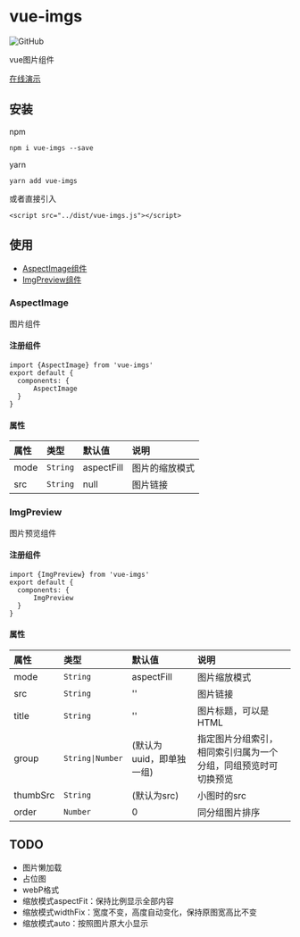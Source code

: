 # vue-imgs
![GitHub](https://img.shields.io/github/license/mashape/apistatus.svg)

vue图片组件

[在线演示](https://qqabcv520.github.io/vue-imgs/examples/) 

## 安装
npm
```
npm i vue-imgs --save
```
yarn
```
yarn add vue-imgs
```
或者直接引入
```
<script src="../dist/vue-imgs.js"></script>
```

## 使用
* [AspectImage组件](#aspectimage)  
* [ImgPreview组件](#imgpreview)

### AspectImage
图片组件
#### 注册组件
```
import {AspectImage} from 'vue-imgs'
export default {
  components: {
      AspectImage
  }
}
```
#### 属性

| 属性 | 类型 | 默认值 | 说明 |
| :--- | :--- | :--- | :--- |
| mode | `String` | aspectFill | 图片的缩放模式 |
| src  | `String` | null | 图片链接 |

### ImgPreview
图片预览组件
#### 注册组件
```
import {ImgPreview} from 'vue-imgs'
export default {
  components: {
      ImgPreview
  }
}
```
#### 属性

| 属性 | 类型 | 默认值 | 说明 |
| :--- | :--- | :--- | :--- |
| mode | `String` | aspectFill | 图片缩放模式 |
| src  | `String` | '' | 图片链接 |
| title  | `String` | '' | 图片标题，可以是HTML |
| group  | `String\|Number` | (默认为uuid，即单独一组) | 指定图片分组索引，相同索引归属为一个分组，同组预览时可切换预览 |
| thumbSrc  | `String` | (默认为src) | 小图时的src |
| order  | `Number` | 0 | 同分组图片排序 |

## TODO
* 图片懒加载
* 占位图
* webP格式
* 缩放模式aspectFit：保持比例显示全部内容
* 缩放模式widthFix：宽度不变，高度自动变化，保持原图宽高比不变
* 缩放模式auto：按照图片原大小显示


